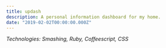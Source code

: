 ```yaml
---
title: updash
description: A personal information dashboard for my home.
date: "2019-02-02T00:00:00.000Z"
---
```


_Technologies: Smashing, Ruby, Coffeescript, CSS_